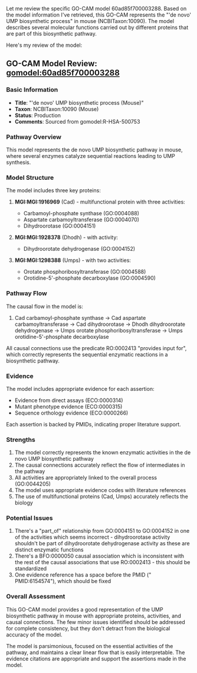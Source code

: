 Let me review the specific GO-CAM model 60ad85f700003288. Based on the model information I've retrieved, this GO-CAM represents the "'de novo' UMP biosynthetic process" in mouse (NCBITaxon:10090). The model describes several molecular functions carried out by different proteins that are part of this biosynthetic pathway.

Here's my review of the model:

## GO-CAM Model Review: [gomodel:60ad85f700003288](https://bioregistry.io/go.model:60ad85f700003288)

### Basic Information
- **Title**: "'de novo' UMP biosynthetic process (Mouse)"
- **Taxon**: NCBITaxon:10090 (Mouse)
- **Status**: Production
- **Comments**: Sourced from gomodel:R-HSA-500753

### Pathway Overview
This model represents the de novo UMP biosynthetic pathway in mouse, where several enzymes catalyze sequential reactions leading to UMP synthesis.

### Model Structure

The model includes three key proteins:
1. **MGI:MGI:1916969** (Cad) - multifunctional protein with three activities:
   - Carbamoyl-phosphate synthase (GO:0004088)
   - Aspartate carbamoyltransferase (GO:0004070)  
   - Dihydroorotase (GO:0004151)

2. **MGI:MGI:1928378** (Dhodh) - with activity:
   - Dihydroorotate dehydrogenase (GO:0004152)

3. **MGI:MGI:1298388** (Umps) - with two activities:
   - Orotate phosphoribosyltransferase (GO:0004588)
   - Orotidine-5'-phosphate decarboxylase (GO:0004590)

### Pathway Flow
The causal flow in the model is:
1. Cad carbamoyl-phosphate synthase → Cad aspartate carbamoyltransferase → Cad dihydroorotase → Dhodh dihydroorotate dehydrogenase → Umps orotate phosphoribosyltransferase → Umps orotidine-5'-phosphate decarboxylase

All causal connections use the predicate RO:0002413 "provides input for", which correctly represents the sequential enzymatic reactions in a biosynthetic pathway.

### Evidence
The model includes appropriate evidence for each assertion:
- Evidence from direct assays (ECO:0000314) 
- Mutant phenotype evidence (ECO:0000315)
- Sequence orthology evidence (ECO:0000266)

Each assertion is backed by PMIDs, indicating proper literature support.

### Strengths
1. The model correctly represents the known enzymatic activities in the de novo UMP biosynthetic pathway
2. The causal connections accurately reflect the flow of intermediates in the pathway
3. All activities are appropriately linked to the overall process (GO:0044205)
4. The model uses appropriate evidence codes with literature references
5. The use of multifunctional proteins (Cad, Umps) accurately reflects the biology

### Potential Issues
1. There's a "part_of" relationship from GO:0004151 to GO:0004152 in one of the activities which seems incorrect - dihydroorotase activity shouldn't be part of dihydroorotate dehydrogenase activity as these are distinct enzymatic functions
2. There's a BFO:0000050 causal association which is inconsistent with the rest of the causal associations that use RO:0002413 - this should be standardized
3. One evidence reference has a space before the PMID (" PMID:6154574"), which should be fixed

### Overall Assessment
This GO-CAM model provides a good representation of the UMP biosynthetic pathway in mouse with appropriate proteins, activities, and causal connections. The few minor issues identified should be addressed for complete consistency, but they don't detract from the biological accuracy of the model.

The model is parsimonious, focused on the essential activities of the pathway, and maintains a clear linear flow that is easily interpretable. The evidence citations are appropriate and support the assertions made in the model.